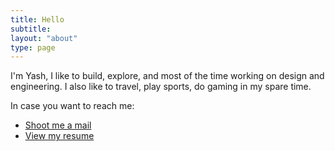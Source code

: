 ```yaml
---
title: Hello
subtitle:
layout: "about"
type: page
---
```


I'm Yash, I like to build, explore, and most of the time working on design and engineering.
I also like to travel, play sports, do gaming in my spare time.

In case you want to reach me:

- [Shoot me a mail](mailto:iamyashrs@gmail.com)
- [View my resume](/documents/resume.pdf)
